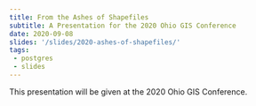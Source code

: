 ```yaml
---
title: From the Ashes of Shapefiles
subtitle: A Presentation for the 2020 Ohio GIS Conference
date: 2020-09-08
slides: '/slides/2020-ashes-of-shapefiles/'
tags: 
 - postgres
 - slides
---
```


This presentation will be given at the 2020 Ohio GIS Conference.